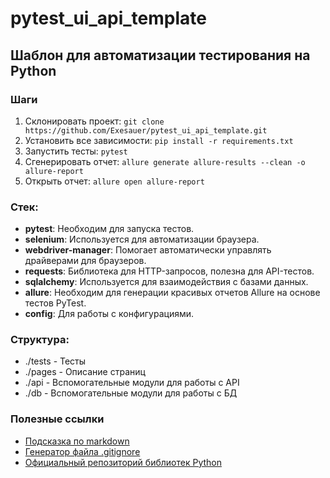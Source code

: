 # pytest_ui_api_template

## Шаблон для автоматизации тестирования на Python

### Шаги
1. Склонировать проект: `git clone https://github.com/Exesauer/pytest_ui_api_template.git`
2. Установить все зависимости: `pip install -r requirements.txt`
3. Запустить тесты: `pytest`
4. Сгенерировать отчет: `allure generate allure-results --clean -o allure-report`
5. Открыть отчет: `allure open allure-report`

### Стек:
- **pytest**: Необходим для запуска тестов.
- **selenium**: Используется для автоматизации браузера.
- **webdriver-manager**: Помогает автоматически управлять драйверами для браузеров.
- **requests**: Библиотека для HTTP-запросов, полезна для API-тестов.
- **sqlalchemy**: Используется для взаимодействия с базами данных.
- **allure**: Необходим для генерации красивых отчетов Allure на основе тестов PyTest.
- **config**: Для работы с конфигурациями.

### Структура:
- ./tests - Тесты
- ./pages - Описание страниц
- ./api - Вспомогательные модули для работы с API
- ./db - Вспомогательные модули для работы с БД

### Полезные ссылки
- [Подсказка по markdown](https://www.markdownguide.org/basic-syntax/)
- [Генератор файла .gitignore](https://www.toptal.com/developers/gitignore)
- [Официальный репозиторий библиотек Python](https://pypi.org/)